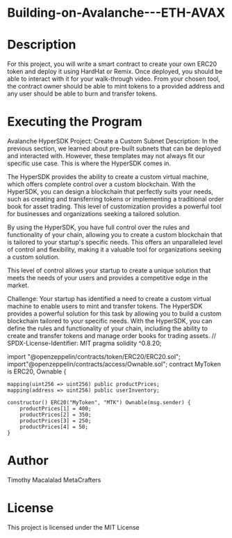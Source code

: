 # Building-on-Avalanche---ETH-AVAX
# Description
For this project, you will write a smart contract to create your own ERC20 token and deploy it using HardHat or Remix. Once deployed, you should be able to interact with it for your walk-through video. From your chosen tool, the contract owner should be able to mint tokens to a provided address and any user should be able to burn and transfer tokens.
# Executing the Program
Avalanche HyperSDK Project: Create a Custom Subnet Description: In the previous section, we learned about pre-built subnets that can be deployed and interacted with. However, these templates may not always fit our specific use case. This is where the HyperSDK comes in.

The HyperSDK provides the ability to create a custom virtual machine, which offers complete control over a custom blockchain. With the HyperSDK, you can design a blockchain that perfectly suits your needs, such as creating and transferring tokens or implementing a traditional order book for asset trading. This level of customization provides a powerful tool for businesses and organizations seeking a tailored solution.

By using the HyperSDK, you have full control over the rules and functionality of your chain, allowing you to create a custom blockchain that is tailored to your startup's specific needs. This offers an unparalleled level of control and flexibility, making it a valuable tool for organizations seeking a custom solution.

This level of control allows your startup to create a unique solution that meets the needs of your users and provides a competitive edge in the market.

Challenge: Your startup has identified a need to create a custom virtual machine to enable users to mint and transfer tokens. The HyperSDK provides a powerful solution for this task by allowing you to build a custom blockchain tailored to your specific needs. With the HyperSDK, you can define the rules and functionality of your chain, including the ability to create and transfer tokens and manage order books for trading assets.
// SPDX-License-Identifier: MIT
pragma solidity ^0.8.20;

import "@openzeppelin/contracts/token/ERC20/ERC20.sol";
import"@openzeppelin/contracts/access/Ownable.sol";
contract MyToken is ERC20, Ownable {

    mapping(uint256 => uint256) public productPrices;
    mapping(address => uint256) public userInventory;

    constructor() ERC20("MyToken", "MTK") Ownable(msg.sender) {
        productPrices[1] = 400;
        productPrices[2] = 350;
        productPrices[3] = 250;
        productPrices[4] = 50;
    }

  # Author 
  Timothy Macalalad MetaCrafters
  # License
  This project is licensed under the MIT License
